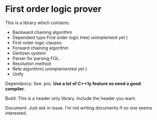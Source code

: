 
First order logic prover
==============
This is a library which contains:

 - Backward chaining algorithm
 - Dependent type First order logic tree( unimplement yet )
 - First order logic classes.
 - Forward chaining algorithm
 - Gentzen system
 - Parser for parsing FOL.
 - Resolution method
 - Rete algorithm( unimplemented yet )
 - Unify

Dependency: See .pro. **Use a lot of C++1y feature so need a good compiler.**

Build: This is a header only library. Include the header you want.

Document: Just ask in issue. I'm not writing documents if no one seems interested.
